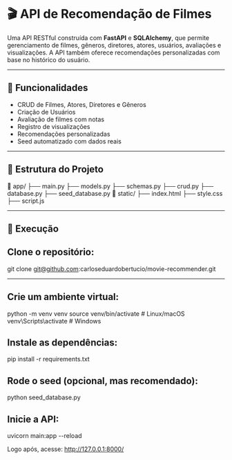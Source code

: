 # 🎬 API de Recomendação de Filmes

Uma API RESTful construída com **FastAPI** e **SQLAlchemy**, que permite gerenciamento de filmes, gêneros, diretores, atores, usuários, avaliações e visualizações. A API também oferece recomendações personalizadas com base no histórico do usuário.

---

## 🚀 Funcionalidades

- CRUD de Filmes, Atores, Diretores e Gêneros  
- Criação de Usuários  
- Avaliação de filmes com notas  
- Registro de visualizações  
- Recomendações personalizadas  
- Seed automatizado com dados reais  

---

## 🧱 Estrutura do Projeto
📁 app/ ├── main.py ├── models.py ├── schemas.py ├── crud.py ├── database.py ├── seed_database.py
📁 static/ ├── index.html ├── style.css ├── script.js

---

## 👾 Execução 

## Clone o repositório:

git clone git@github.com:carloseduardobertucio/movie-recommender.git

---

## Crie um ambiente virtual:

python -m venv venv
source venv/bin/activate  # Linux/macOS
venv\Scripts\activate     # Windows


## Instale as dependências:

pip install -r requirements.txt


## Rode o seed (opcional, mas recomendado):
python seed_database.py


## Inicie a API:

uvicorn main:app --reload

Logo após, acesse: http://127.0.0.1:8000/

